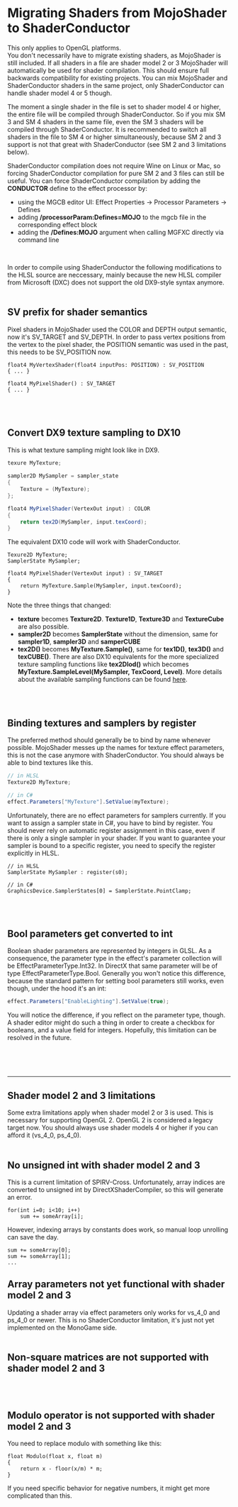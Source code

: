 
# Migrating Shaders from MojoShader to ShaderConductor

This only applies to OpenGL platforms.<br>
You don't necessarily have to migrate existing shaders, as MojoShader is still included. If all shaders in a file are shader model 2 or 3 MojoShader will automatically be used for shader compilation. This should ensure full backwards compatibility for existing projects.
You can mix MojoShader and ShaderConductor shaders in the same project, only ShaderConductor can handle shader model 4 or 5 though.
<br>

The moment a single shader in the file is set to shader model 4 or higher, the entire file will be compiled through ShaderConductor. So if you mix SM 3 and SM 4 shaders in the same file, even the SM 3 shaders will be compiled through ShaderConductor. It is recommended to switch all shaders in the file to SM 4 or higher simultaneously, because SM 2 and 3 support is not that great with ShaderConductor (see SM 2 and 3 limitations below). 
<br>

ShaderConductor compilation does not require Wine on Linux or Mac, so forcing ShaderConductor compilation for pure SM 2 and 3 files can still be useful.
You can force ShaderConductor compilation by adding the <b>CONDUCTOR</b> define to the effect processor by: 

- using the MGCB editor UI: Effect Properties -> Processor Parameters -> Defines
- adding <b>/processorParam:Defines=MOJO</b> to the mgcb file in the corresponding effect block
- adding the <b>/Defines:MOJO</b> argument when calling MGFXC directly via command line
<br>

In order to compile using ShaderConductor the following modifications to the HLSL source are neccessary, mainly because the new HLSL compiler from Microsoft (DXC) does not support the old DX9-style syntax anymore. 
<br>
<br>

## SV prefix for shader semantics
Pixel shaders in MojoShader used the COLOR and DEPTH output semantic, now it's SV_TARGET and SV_DEPTH.
In order to pass vertex positions from the vertex to the pixel shader, the POSITION semantic was used in the past, this needs to be SV_POSITION now.
```HLSL
float4 MyVertexShader(float4 inputPos: POSITION) : SV_POSITION
{ ... }

float4 MyPixelShader() : SV_TARGET
{ ... }
```
<br>
<br>

## Convert DX9 texture sampling to DX10
This is what texture sampling might look like in DX9.

```C#
texure MyTexture;
    
sampler2D MySampler = sampler_state 
{
    Texture = (MyTexture);
};

float4 MyPixelShader(VertexOut input) : COLOR
{
    return tex2D(MySampler, input.texCoord);
}
```

The equivalent DX10 code will work with ShaderConductor.   
```HLSL
Texure2D MyTexture;
SamplerState MySampler;

float4 MyPixelShader(VertexOut input) : SV_TARGET
{
    return MyTexture.Sample(MySampler, input.texCoord);
}
```
Note the three things that changed:
- **texture** becomes **Texture2D**. **Texture1D**, **Texture3D** and **TextureCube** are also possible.
- **sampler2D** becomes **SamplerState** without the dimension, same for **sampler1D**, **sampler3D** and **samperCUBE**
- **tex2D()** becomes **MyTexture.Sample()**, same for **tex1D()**, **tex3D()** and **texCUBE()**. There are also DX10 equivalents for the more specialized texture sampling functions like **tex2Dlod()** which becomes **MyTexture.SampleLevel(MySampler, TexCoord, Level)**. More details about the available sampling functions can be found [here](https://docs.microsoft.com/en-us/windows/win32/direct3dhlsl/dx-graphics-hlsl-to-type).
<br>
<br>

## Binding textures and samplers by register
The preferred method should generally be to bind by name whenever possible. MojoShader messes up the names for texture effect parameters, this is not the case anymore with ShaderConductor. You should always be able to bind textures like this.
```C#
// in HLSL
Texture2D MyTexture;

// in C#
effect.Parameters["MyTexture"].SetValue(myTexture);
```
Unfortunately, there are no effect parameters for samplers currently. If you want to assign a sampler state in C#, you have to bind by register. You should never rely on automatic register assignment in this case, even if there is only a single sampler in your shader. If you want to guarantee your sampler is bound to a specific register, you need to specify the register explicitly in HLSL.
```HLSL
// in HLSL
SamplerState MySampler : register(s0);

// in C#
GraphicsDevice.SamplerStates[0] = SamplerState.PointClamp;
```
<br>
<br>

## Bool parameters get converted to int
Boolean shader parameters are represented by integers in GLSL. As a consequence, the parameter type in the effect's parameter collection will be EffectParameterType.Int32. In DirectX that same parameter will be of type EffectParameterType.Bool. Generally you won't notice this difference, because the standard pattern for setting bool parameters still works, even though, under the hood it's an int:
```C#
effect.Parameters["EnableLighting"].SetValue(true);
```
You will notice the difference, if you reflect on the parameter type, though. A shader editor might do such a thing in order to create a checkbox for booleans, and a value field for integers. Hopefully, this limitation can be resolved in the future.  

<br><br><br>
<hr>

## Shader model 2 and 3 limitations
Some extra limitations apply when shader model 2 or 3 is used. This is necessary for supporting OpenGL 2. OpenGL 2 is considered a legacy target now. You should always use shader models 4 or higher if you can afford it (vs_4_0, ps_4_0). 
<br>
<br>

## No unsigned int with shader model 2 and 3
This is a current limitation of SPIRV-Cross. Unfortunately, array indices are converted to unsigned int by DirectXShaderCompiler, so this will generate an error.
```HLSL
for(int i=0; i<10; i++)
    sum += someArray[i];
```
However, indexing arrays by constants does work, so manual loop unrolling can save the day.
```HLSL
sum += someArray[0];
sum += someArray[1];
...
```

## Array parameters not yet functional with shader model 2 and 3
Updating a shader array via effect parameters only works for vs_4_0 and ps_4_0 or newer. This is no ShaderConductor limitation, it's just not yet implemented on the MonoGame side. 
<br>
<br>

## Non-square matrices are not supported with shader model 2 and 3
<br>
<br>

## Modulo operator is not supported with shader model 2 and 3
You need to replace modulo with something like this:
```HLSL
float Modulo(float x, float m) 
{
    return x - floor(x/m) * m;
}
```
If you need specific behavior for negative numbers, it might get more complicated than this. 
<br>
<br>

